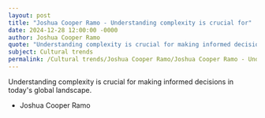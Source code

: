 ```yaml
---
layout: post
title: "Joshua Cooper Ramo - Understanding complexity is crucial for"
date: 2024-12-28 12:00:00 -0000
author: Joshua Cooper Ramo
quote: "Understanding complexity is crucial for making informed decisions in today's global landscape."
subject: Cultural trends
permalink: /Cultural trends/Joshua Cooper Ramo/Joshua Cooper Ramo - Understanding complexity is crucial for
---
```


Understanding complexity is crucial for making informed decisions in today's global landscape.

- Joshua Cooper Ramo
